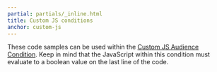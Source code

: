```yaml
---
partial: partials/_inline.html
title: Custom JS conditions
anchor: custom-js
---
```

These code samples can be used within the [Custom JS Audience Condition](https://help.optimizely.com/hc/en-us/articles/200040845-Custom-JavaScript-audience-targeting). Keep in mind that the JavaScript within this condition must evaluate to a boolean value on the last line of the code.
